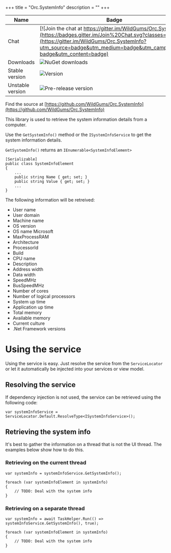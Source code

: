 +++
title = "Orc.SystemInfo" 
description = ""
+++

Name|Badge
---|---
Chat|[![Join the chat at https://gitter.im/WildGums/Orc.SystemInfo](https://badges.gitter.im/Join%20Chat.svg?classes=inline)](https://gitter.im/WildGums/Orc.SystemInfo?utm_source=badge&utm_medium=badge&utm_campaign=pr-badge&utm_content=badge)
Downloads|![NuGet downloads](https://img.shields.io/nuget/dt/orc.systeminfo.svg?classes=inline)
Stable version|![Version](https://img.shields.io/nuget/v/orc.systeminfo.svg?classes=inline)
Unstable version|![Pre-release version](https://img.shields.io/nuget/vpre/orc.systeminfo.svg?classes=inline)

Find the source at [https://github.com/WildGums/Orc.SystemInfo](https://github.com/WildGums/Orc.SystemInfo)

This library is used to retrieve the system information details from a computer.

Use the `GetSystemInfo()` method or the `ISystemInfoService` to get the system information details.

`GetSystemInfo()` returns an `IEnumerable<SystemInfoElement>`

```
[Serializable]
public class SystemInfoElement
{
    ...
    public string Name { get; set; }
    public string Value { get; set; }
    ...
}
```

The following information will be retreived:

- User name
- User domain
- Machine name
- OS version
- OS name Microsoft
- MaxProcessRAM
- Architecture
- ProcessorId 
- Build 
- CPU name 
- Description
- Address width 
- Data width 
- SpeedMHz
- BusSpeedMHz
- Number of cores
- Number of logical processors
- System up time
- Application up time
- Total memory
- Available memory
- Current culture
- .Net Framework versions  

# Using the service

Using the service is easy. Just resolve the service from the `ServiceLocator` or let it automatically be injected into your services or view model.

## Resolving the service

If dependency injection is not used, the service can be retrieved using the following code:

```
var systemInfoService = ServiceLocator.Default.ResolveType<ISystemInfoService>();
``` 

## Retrieving the system info

It's best to gather the information on a thread that is not the UI thread. The examples below show how to do this.

### Retrieving on the current thread

```
var systemInfo = systemInfoService.GetSystemInfo();

foreach (var systemInfoElement in systemInfo)
{
    // TODO: Deal with the system info
}
```

### Retrieving on a separate thread

```
var systemInfo = await TaskHelper.Run(() => systemInfoService.GetSystemInfo(), true);

foreach (var systemInfoElement in systemInfo)
{
    // TODO: Deal with the system info
}
```
